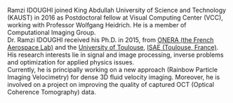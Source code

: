 Ramzi IDOUGHI joined King Abdullah University of Science and Technology (KAUST) in 2016 as Postdoctoral fellow at Visual Computing Center (VCC), working with Professor Wolfgang Heidrich. He is a member of Computational Imaging Group.<br />
Dr. Ramzi IDOUGHI received his Ph.D. in 2015, from [ONERA (the French Aerospace Lab)](http://www.onera.fr/en/) and the [University of Toulouse](http://en.univ-toulouse.fr/research-phd), [ISAE (Toulouse, France)](https://www.isae-supaero.fr/en/).<br />
His research interests lie in signal and image processing, inverse problems and optimization for applied physics issues.<br /> Currently, he is principally working on a new approach (Rainbow Particle Imaging Velocimetry) for dense 3D fluid velocity imaging. Moreover, he is involved on a project on improving the quality of captured OCT (Optical Coherence Tomography) data.
